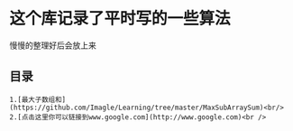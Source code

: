 ﻿这个库记录了平时写的一些算法
============================

慢慢的整理好后会放上来

## 目录 

    1.[最大子数组和](https://github.com/Imagle/Learning/tree/master/MaxSubArraySum)<br/>
    2.[点击这里你可以链接到www.google.com](http://www.google.com)<br />  
